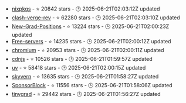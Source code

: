- [nixpkgs](https://github.com/NixOS/nixpkgs) - ⭐ 20842 stars - 🕒 2025-06-21T02:03:12Z updated
- [clash-verge-rev](https://github.com/clash-verge-rev/clash-verge-rev) - ⭐ 62280 stars - 🕒 2025-06-21T02:03:10Z updated
- [New-Grad-Positions](https://github.com/SimplifyJobs/New-Grad-Positions) - ⭐ 13224 stars - 🕒 2025-06-21T02:00:23Z updated
- [Free-servers](https://github.com/Pawdroid/Free-servers) - ⭐ 14235 stars - 🕒 2025-06-21T02:00:12Z updated
- [chromium](https://github.com/chromium/chromium) - ⭐ 20953 stars - 🕒 2025-06-21T02:00:11Z updated
- [cdnjs](https://github.com/cdnjs/cdnjs) - ⭐ 10526 stars - 🕒 2025-06-21T01:59:57Z updated
- [uv](https://github.com/astral-sh/uv) - ⭐ 58418 stars - 🕒 2025-06-21T02:00:15Z updated
- [skyvern](https://github.com/Skyvern-AI/skyvern) - ⭐ 13635 stars - 🕒 2025-06-21T01:58:27Z updated
- [SponsorBlock](https://github.com/ajayyy/SponsorBlock) - ⭐ 11556 stars - 🕒 2025-06-21T01:58:06Z updated
- [tinygrad](https://github.com/tinygrad/tinygrad) - ⭐ 29442 stars - 🕒 2025-06-21T01:56:27Z updated
